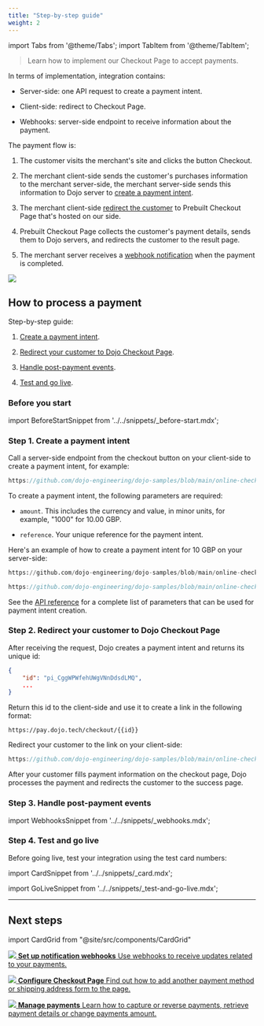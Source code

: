 ```yaml
---
title: "Step-by-step guide"
weight: 2
---
```

import Tabs from '@theme/Tabs';
import TabItem from '@theme/TabItem';

>Learn how to implement our Checkout Page to accept payments.

In terms of implementation, integration contains:

- Server-side: one API request to create a payment intent.

- Client-side: redirect to Checkout Page.

- Webhooks: server-side endpoint to receive information about the payment.

The payment flow is:

1. The customer visits the merchant's site and clicks the button Checkout.

2. The merchant client-side sends the customer's purchases information to the merchant server-side, the merchant server-side sends this information to Dojo server to [create a payment intent](#step-1-create-a-payment-intent).

3. The merchant client-side [redirect the customer](#step-2-redirect-your-customer-to-dojo-checkout-page) to Prebuilt Checkout Page that's hosted on our side.

4. Prebuilt Checkout Page collects the customer's payment details, sends them to Dojo servers, and redirects the customer to the result page.

5. The merchant server receives a [webhook notification](#step-3-handle-post-payment-events) when the payment is completed.

![](/images/flow-checkout-page.jpg)

## How to process a payment

Step-by-step guide:

1. [Create a payment intent](#step-1-create-a-payment-intent).

2. [Redirect your customer to Dojo Checkout Page](#step-2-redirect-your-customer-to-dojo-checkout-page).

3. [Handle post-payment events](#step-3-handle-post-payment-events).

4. [Test and go live](#step-4-test-and-go-live).

### Before you start

import BeforeStartSnippet from '../../snippets/_before-start.mdx';

<BeforeStartSnippet />

### Step 1. Create a payment intent

Call a server-side endpoint from the checkout button on your client-side to create a payment intent, for example:

```js reference title="online-checkout-client.html"
https://github.com/dojo-engineering/dojo-samples/blob/main/online-checkout/client/html/templates/online-checkout-client.html#L10-L27
```

To create a payment intent, the following parameters are required:

- `amount`. This includes the currency and value, in minor units, for example, "1000" for 10.00 GBP.

- `reference`. Your unique reference for the payment intent.

Here's an example of how to create a payment intent for 10 GBP on your server-side:

<Tabs groupId="codeGroup">
  <TabItem value="python" label="Python">

```py reference title="server.py"
https://github.com/dojo-engineering/dojo-samples/blob/main/online-checkout/server/python/server.py#L9-L42
```

  </TabItem>
  <TabItem value="C#" label="C#">

```csharp reference title="server.cs"
https://github.com/dojo-engineering/dojo-samples/blob/main/online-checkout/server/cs/server.cs#L16-L50
```

  </TabItem>
</Tabs>

See the [API reference](/api#operation/PaymentIntents_CreatePaymentIntent) for a complete list of parameters that can be used for payment intent creation.

### Step 2. Redirect your customer to Dojo Checkout Page

After receiving the request, Dojo creates a payment intent and returns its unique id:

```json
{
    "id": "pi_CggWPWfehUWgVNnDdsdLMQ",
    ...
}
```

Return this id to the client-side and use it to create a link in the following format:

`https://pay.dojo.tech/checkout/{{id}}`

Redirect your customer to the link on your client-side:

```js reference title="online-checkout-client.html"
https://github.com/dojo-engineering/dojo-samples/blob/main/online-checkout/client/html/templates/online-checkout-client.html#L28-L32
```

After your customer fills payment information on the checkout page, Dojo processes the payment and redirects the customer to the success page.

### Step 3. Handle post-payment events

import WebhooksSnippet from '../../snippets/_webhooks.mdx';

<WebhooksSnippet />

### Step 4. Test and go live

Before going live, test your integration using the test card numbers:

import CardSnippet from '../../snippets/_card.mdx';

<CardSnippet />

import GoLiveSnippet from '../../snippets/_test-and-go-live.mdx';

<GoLiveSnippet />

---

## Next steps

import CardGrid from "@site/src/components/CardGrid"

<CardGrid home>

[![](/images/dojo-icons/AnchorSimple.svg) **Set up notification webhooks** Use webhooks to receive updates related to your payments.](../../development-resources/webhooks.md)

[![](/images/dojo-icons/Settings.svg) **Configure Checkout Page** Find out how to add another payment method or shipping address form to the page.](configuration.md)

[![](/images/dojo-icons/Filters.svg) **Manage payments** Learn how to capture or reverse payments, retrieve payment details or change payments amount.](../../manage-payments/manage-payments.md)

</CardGrid>